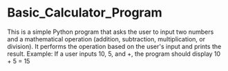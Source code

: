 # Basic_Calculator_Program
This is a simple Python program that asks the user to input two numbers and a mathematical operation (addition, subtraction, multiplication, or division). It performs the operation based on the user's input and prints the result. Example: If a user inputs 10, 5, and +, the program should display 10 + 5 = 15
